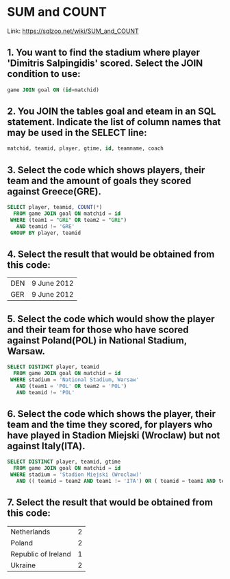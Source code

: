 # SUM and COUNT

Link: https://sqlzoo.net/wiki/SUM_and_COUNT


## 1. You want to find the stadium where player 'Dimitris Salpingidis' scored. Select the JOIN condition to use:

```sql
game JOIN goal ON (id=matchid)
```

## 2. You JOIN the tables goal and eteam in an SQL statement. Indicate the list of column names that may be used in the SELECT line:

```sql
matchid, teamid, player, gtime, id, teamname, coach
```

## 3. Select the code which shows players, their team and the amount of goals they scored against Greece(GRE).

```sql
SELECT player, teamid, COUNT(*)
  FROM game JOIN goal ON matchid = id
 WHERE (team1 = "GRE" OR team2 = "GRE")
   AND teamid != 'GRE'
 GROUP BY player, teamid
```

## 4. Select the result that would be obtained from this code:

| | |
|-|-|
| DEN	| 9 June 2012 |
| GER	| 9 June 2012 |


## 5. Select the code which would show the player and their team for those who have scored against Poland(POL) in National Stadium, Warsaw.

```sql
SELECT DISTINCT player, teamid 
  FROM game JOIN goal ON matchid = id 
 WHERE stadium = 'National Stadium, Warsaw' 
   AND (team1 = 'POL' OR team2 = 'POL')
   AND teamid != 'POL'
```

## 6. Select the code which shows the player, their team and the time they scored, for players who have played in Stadion Miejski (Wroclaw) but not against Italy(ITA).

```sql
SELECT DISTINCT player, teamid, gtime
  FROM game JOIN goal ON matchid = id
 WHERE stadium = 'Stadion Miejski (Wroclaw)'
   AND (( teamid = team2 AND team1 != 'ITA') OR ( teamid = team1 AND team2 != 'ITA'))
```

## 7. Select the result that would be obtained from this code:

| | |
|-|-|
| Netherlands | 2 |
| Poland | 2 |
| Republic of Ireland | 1 |
| Ukraine | 2 |
